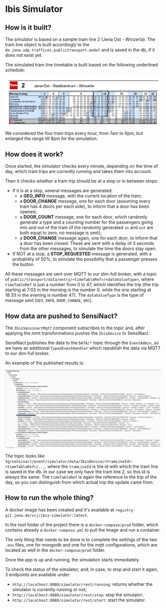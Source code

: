 # Ibis Simulator

## How is it built?

The simulator is based on a sample tram line 2 (Jena Ost - Winzerla). The tram line object is built accordingly to the `de.jena.udp.trafficos.publictransport.model` and is saved in the db, if it does not exist yet.

The simulated tram line timetable is built based on the following underlined schedule:

![](./Tram2Timetable4Simulator.png)

We considered the four tram trips every hour, from 7am to 6pm, but enlarged the range till 8pm for the simulation.

## How does it work?

Once started, the simulator checks every minute, depending on the time of day, which tram trips are currently running and takes them into account.

Then it checks whether a tram trip should be at a stop or in between stops:

+ If it is at a stop, several messages are generated:
  + a **GEO_INFO** message, with the current location of the tram;
  + a **DOOR_CHANGE** message, one for each door (assuming every tram has 4 doors per each side), to inform that a door has been opened;
  + a **DOOR_COUNT** message, one for each door, which randomly generate a type and a counting number for the passengers going into and out of the tram (if the randomly generated `in` and `out` are both equal to zero, no message is sent);
  + a **DOOR_CHANGE** message again, one for each door, to inform that a door has been closed. These are sent with a delay of 3 seconds from the other messages, to simulate the time the doors stay open.
+ If NOT at a stop, a **STOP_REQUESTED** message is generated, with a probability of 50%, to simulate the possibility that a passenger presses the button. 

All these messages are sent over MQTT to our dim-full broker, with a topic of `public/transport/data/entry/<timeTableRef>/<dataValueType>`, where `timeTableRef` is just a number from 0 to 47, which identifies the trip (the trip starting at 7:03 in the morning is the number 0, while the one starting at 18:33 in the evening is number 47). The `dataValueType` is the type of message sent (`GEO_INFO`, `DOOR_CHANGE`, etc).

## How data are pushed to SensiNact?

The `IbisSensinactMqtt` component subscribes to the topic and, after applying the mmt transformations pushes the `IbisDevice` to SensiNact. 

SensiNact publishes the data to the `DATA/*` topic through the `EventAdmin`, so we have an additional `TypedEventHandler` which republish the data via MQTT to our dim-full broker.

An example of the published results is:

![](./SampleSimulatorDataInSensinact.png)

The topic looks like `5g/sensinact/event/simulator/data/IbisDevice/<tramLineId>-<timeTableRef>/...`, where the `tramLineId` is the id with which the tram line is saved in the db. In our case we only have the tram line 2, so this id is always the same. The `timeTableRef` is again the reference to the trip of the day, so you can distinguish from which actual trip the update came from.

## How to run the whole thing?

A docker image has been created and it's available at `registry-git.jena.de/scj/ibis-simulator:latest`.

In the root folder of the project there is a `docker-compose/prod` folder, which contains already a `docker-compose.yml` to pull the image and run a container.

The only thing that needs to be done is to complete the settings of the two `.env` files, one for mongodb and one for the mqtt configurations, which are located as well in the `docker-compose/prod` folder.

Once the app is up and running, the simulation starts immediately. 

To check the status of the simulator, and, in case, to stop and start it again, 3 endpoints are available under:

+ `http://localhost:8080/simulator/rest/running`: returns whether the simulator is currently running or not;
+ `http://localhost:8080/simulator/rest/stop`: stop the simulator;
+ `http://localhost:8080/simulator/rest/start`: start the simulator.